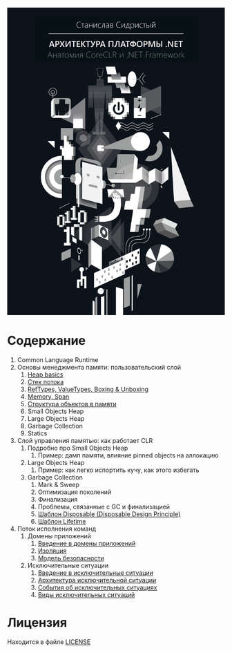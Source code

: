 ![](../../bin/BookCover-ru.png)

# Содержание

  1. Common Language Runtime
  2. Основы менеджмента памяти: пользовательский слой
      1. [Heap basics](./MemoryManagementBasics.md)
      2. [Стек потока](./ThreadStack.md)
      3. [RefTypes, ValueTypes, Boxing & Unboxing](./ReferenceTypesVsValueTypes.md)
      4. [Memory, Span](./MemorySpan.md)
      5. [Структура объектов в памяти](./ObjectsStructure.md)
      6. Small Objects Heap
      7. Large Objects Heap
      8. Garbage Collection
      9. Statics
  3. Слой управления памятью: как работает CLR
      1. Подробно про Small Objects Heap
          1. Пример: дамп памяти, влияние pinned objects на аллокацию
      2. Large Objects Heap
          1. Пример: как легко испортить кучу, как этого избегать
      3. Garbage Collection
          1. Mark & Sweep
          2. Оптимизация поколений
          3. Финализация
          4. Проблемы, связанные с GC и финализацией
          5. [Шаблон Disposable (Disposable Design Principle)](./LifetimeManagement/2-Disposable.md)
          5. [Шаблон Lifetime](./LifetimeManagement/3-Lifetime.md)
  4. Поток исполнения команд
      1. Домены приложений
          1. [Введение в домены приложений](./AppDomains/1-AppDomains-Intro.md)
          2. [Изоляция](./AppDomains/2-AppDomains-Isolation.md)
          3. [Модель безопасности](./AppDomains/3-AppDomains-Security.md)
      2. Исключительные ситуации
          1. [Введение в исключительные ситуации](./ExceptionalFlow/1-Exceptions-Intro.md)
          2. [Архитектура исключительной ситуации](./ExceptionalFlow/2-Exceptions-Architecture.md)
          3. [События об исключительных ситуациях](./ExceptionalFlow/3-Exceptions-Events.md)
          4. [Виды исключительных ситуаций](./ExceptionalFlow/4-Exceptions-Types.md)

# Лицензия

Находится в файле [LICENSE](LICENSE)